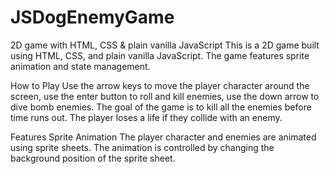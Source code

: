 # JSDogEnemyGame
2D game with HTML, CSS &amp; plain vanilla JavaScript
This is a 2D game built using HTML, CSS, and plain vanilla JavaScript. The game features sprite animation and state management.

How to Play
Use the arrow keys to move the player character around the screen, use the enter button to roll and kill enemies, use the down arrow to dive bomb enemies. The goal of the game is to kill all the enemies before time runs out. The player loses a life if they collide with an enemy.

Features
Sprite Animation
The player character and enemies are animated using sprite sheets. The animation is controlled by changing the background position of the sprite sheet.
